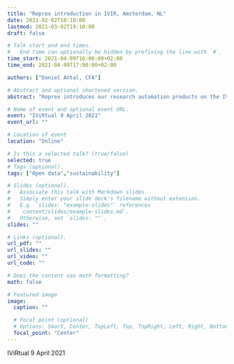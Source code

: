 ```yaml
---
title: "Reprex introduction in IVIR, Amsterdam, NL"
date: 2021-02-02T10:10:00  
lastmod: 2021-03-02T19:10:00
draft: false

# Talk start and end times.
#   End time can optionally be hidden by prefixing the line with `#`.
time_start: 2021-04-09T16:00:00+02:00
time_end: 2021-04-09T17:00:00+02:00

authors: ["Daniel Antal, CFA"]

# Abstract and optional shortened version.
abstract: "Reprex introduces our research automation products on the IViRtual seminar."

# Name of event and optional event URL.
event: "IViRtual 9 April 2021"
event_url: ""

# Location of event
location: "Online"

# Is this a selected talk? (true/false)
selected: true
# Tags (optional).
tags: ["Open data","sustainability"]

# Slides (optional).
#   Associate this talk with Markdown slides.
#   Simply enter your slide deck's filename without extension.
#   E.g. `slides: "example-slides"` references 
#   `content/slides/example-slides.md`.
#   Otherwise, set `slides: ""`.
slides: ""

# Links (optional).
url_pdf: ""
url_slides: ""
url_video: ""
url_code: ""

# Does the content use math formatting?
math: false

# Featured image
image:
  caption: ""

  # Focal point (optional)
  # Options: Smart, Center, TopLeft, Top, TopRight, Left, Right, BottomLeft, Bottom, BottomRight
  focal_point: "Center"
---
```


IViRtual 9 April 2021
